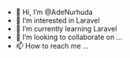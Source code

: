 - 👋 Hi, I’m @AdeNurhuda
- 👀 I’m interested in Laravel
- 🌱 I’m currently learning Laravel 
- 💞️ I’m looking to collaborate on ...
- 📫 How to reach me ...

<!---
AdeNurhuda/AdeNurhuda is a ✨ special ✨ repository because its `README.md` (this file) appears on your GitHub profile.
You can click the Preview link to take a look at your changes.
--->
